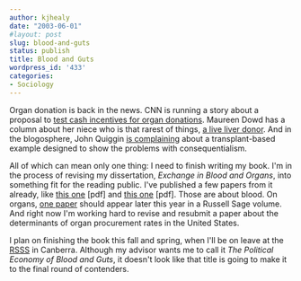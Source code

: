 ```yaml
---
author: kjhealy
date: "2003-06-01"
#layout: post
slug: blood-and-guts
status: publish
title: Blood and Guts
wordpress_id: '433'
categories:
- Sociology
---
```


Organ donation is back in the news. CNN is running a story about a proposal to [test cash incentives for organ donations](http://www.cnn.com/2003/US/Northeast/05/31/organ.donation.ap/index.html "CNN.com - Group proposes testing cash incentives for organ donations - May. 31, 2003"). Maureen Dowd has a column about her niece who is that rarest of things, [a live liver donor](http://www.nytimes.com/2003/06/01/opinion/01DOWD.html). And in the blogosphere, John Quiggin [is complaining](http://mentalspace.ranters.net/quiggin/archives/001041.html) about a transplant-based example designed to show the problems with consequentialism.

All of which can mean only one thing: I need to finish writing my book. I'm in the process of revising my dissertation, *Exchange in Blood and Organs*, into something fit for the reading public. I've published a few papers from it already, like [this one](http://www.kieranhealy.org/files/papers/embed-alt.pdf) [pdf] and [this one](http://www.kieranhealy.org/files/papers/ts.pdf) [pdf]. Those are about blood. On organs, [one paper](http://www.kieranhealy.org/files/drafts/insurance-rsage-final-web.pdf) should appear later this year in a Russell Sage volume. And right now I'm working hard to revise and resubmit a paper about the determinants of organ procurement rates in the United States.

I plan on finishing the book this fall and spring, when I'll be on leave at the [RSSS](http://socpol.anu.edu.au/) in Canberra. Although my advisor wants me to call it *The Political Economy of Blood and Guts*, it doesn't look like that title is going to make it to the final round of contenders.
